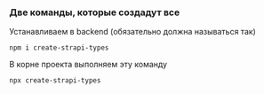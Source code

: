 ### Две команды, которые создадут все

Устанавливаем в backend (обязательно должна называться так)

```
npm i create-strapi-types
```

В корне проекта выполняем эту команду

```
npx create-strapi-types
```
